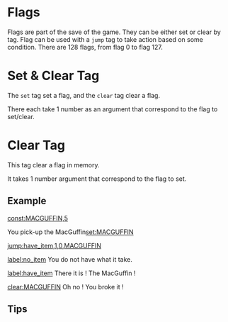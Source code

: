 # Flags

Flags are part of the save of the game.
They can be either set or clear by tag.
Flag can be used with a `jump` tag to take action based on some condition.
There are 128 flags, from flag 0 to flag 127.


# Set & Clear Tag

The `set` tag set a flag, and the `clear` tag clear a flag.

There each take 1 number as an argument that correspond to the flag to set/clear.

# Clear Tag

This tag clear a flag in memory.

It takes 1 number argument that correspond to the flag to set.

## Example

<const:MACGUFFIN,5>

You pick-up the MacGuffin<set:MACGUFFIN><p> <!-- Set the macGuffin flag -->

<!-- later -->

<jump:have_item,1,0,MACGUFFIN>

<label:no_item>
You do not have what it take.
<!-- ... -->

<label:have_item>
There it is ! The MacGuffin !<p>
<clear:MACGUFFIN> <!-- Clear the macGuffin flag -->
Oh no ! You broke it !<p>
<!-- ... -->

## Tips
